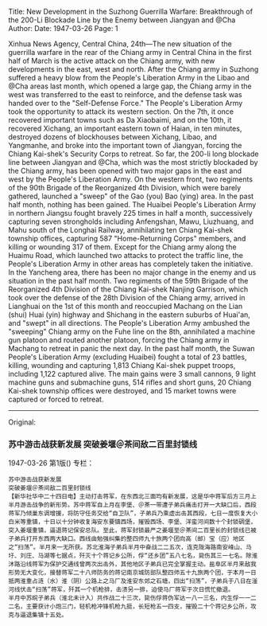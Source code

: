 Title: New Development in the Suzhong Guerrilla Warfare: Breakthrough of the 200-Li Blockade Line by the Enemy between Jiangyan and @Cha
Author:
Date: 1947-03-26
Page: 1

Xinhua News Agency, Central China, 24th—The new situation of the guerrilla warfare in the rear of the Chiang army in Central China in the first half of March is the active attack on the Chiang army, with new developments in the east, west and north. After the Chiang army in Suzhong suffered a heavy blow from the People's Liberation Army in the Libao and @Cha areas last month, which opened a large gap, the Chiang army in the west was transferred to the east to reinforce, and the defense task was handed over to the "Self-Defense Force." The People's Liberation Army took the opportunity to attack its western section. On the 7th, it once recovered important towns such as Da Xiaobaimi, and on the 10th, it recovered Xichang, an important eastern town of Haian, in ten minutes, destroyed dozens of blockhouses between Xichang, Libao, and Yangmanhe, and broke into the important town of Jiangyan, forcing the Chiang Kai-shek's Security Corps to retreat. So far, the 200-li long blockade line between Jiangyan and @Cha, which was the most strictly blockaded by the Chiang army, has been opened with two major gaps in the east and west by the People's Liberation Army. On the western front, two regiments of the 90th Brigade of the Reorganized 4th Division, which were barely gathered, launched a "sweep" of the Gao (you) Bao (ying) area. In the past half month, nothing has been gained. The Huaibei People's Liberation Army in northern Jiangsu fought bravely 225 times in half a month, successively capturing seven strongholds including Anfengshan, Mawu, Liuzhuang, and Mahu south of the Longhai Railway, annihilating ten Chiang Kai-shek township offices, capturing 587 "Home-Returning Corps" members, and killing or wounding 317 of them. Except for the Chiang army along the Huaimu Road, which launched two attacks to protect the traffic line, the People's Liberation Army in other areas has completely taken the initiative. In the Yancheng area, there has been no major change in the enemy and us situation in the past half month. Two regiments of the 59th Brigade of the Reorganized 4th Division of the Chiang Kai-shek Nanjing Garrison, which took over the defense of the 28th Division of the Chiang army, arrived in Lianghuai on the 1st of this month and reoccupied Machang on the Lian (shui) Huai (yin) highway and Shichang in the eastern suburbs of Huai'an, and "swept" in all directions. The People's Liberation Army ambushed the "sweeping" Chiang army on the Fuhe line on the 8th, annihilated a machine gun platoon and routed another platoon, forcing the Chiang army in Machang to retreat in panic the next day.
In the past half month, the Suwan People's Liberation Army (excluding Huaibei) fought a total of 23 battles, killing, wounding and capturing 1,813 Chiang Kai-shek puppet troops, including 1,122 captured alive. The main gains were 3 small cannons, 9 light machine guns and submachine guns, 514 rifles and short guns, 20 Chiang Kai-shek township offices were destroyed, and 15 market towns were captured or forced to retreat.



<hr /> 

Original: 


### 苏中游击战获新发展  突破姜堰＠茶间敌二百里封锁线

1947-03-26
第1版()
专栏：

    苏中游击战获新发展
    突破姜堰＠茶间敌二百里封锁线
    【新华社华中二十四日电】主动打击蒋军，在东西北三面均有新发展，这是华中蒋军后方三月上半月游击战争的新形势。苏中蒋军自上月在李堡、＠茶一带遭子弟兵痛击打开一大缺口后，西段蒋军乃倾巢东调增援，将防守任务交给“自卫队”，子弟兵乃乘虚出击其西段，七日一度恢复大小白米等重镇，十日以十分钟收复海安东要镇西场，摧毁西场、李堡、洋蛮河间数十个封锁碉堡，突入姜堰重镇，逼退蒋记保安总队。至此，蒋军封锁最严之姜堰至＠茶间二百里长的封锁线已被子弟兵打开东西两大缺口。西线由勉强纠集的整四师九十旅两个团向高（邮）宝（应）地区之“扫荡”。半月来一无所获。苏北淮海子弟兵半月中奋战二二五次，连克陇海路南安峰山、马圩、刘庄、马湖等七据点，歼灭十个蒋记乡公所，俘“还乡团”五八七名，毙伤其三一七名。除淮沐路沿线蒋军为保护交通线曾两次出击外，其他地区子弟兵已完全掌握主动。盐阜区半月来敌我形势无大变化，接替蒋军二十八师防务的蒋记南京城防部队整四师五十九旅两个团，于本月一日抵两淮重占涟（水）淮（阴）公路上之马厂及淮安东郊之石塘，四出“扫荡”，子弟兵于八日在滏河线伏击“扫荡”蒋军，歼其一个机枪排，击溃另一排，迫使马厂蒋军于次日慌忙撤退。
    半月中苏皖子弟兵（淮北未计入）共作战二十三次，毙伤俘蒋伪军达一八一三名，内生俘一一二二名，主要获计小炮三门，轻机枪冲锋机枪九挺，长短枪五一四支，摧毁二十个蒋记乡公所，攻克与逼退集镇十五处。
